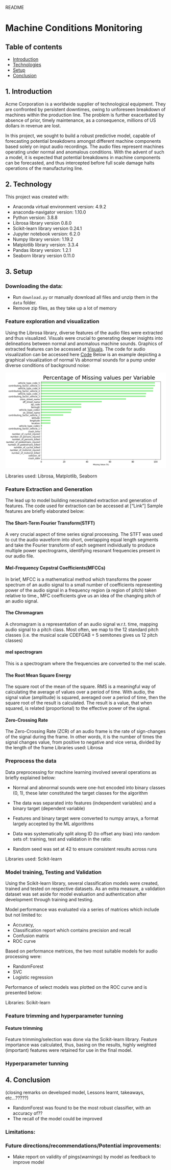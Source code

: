 README

# Machine Conditions Monitoring


## Table of contents
- [Introduction](#introduction)
- [Technologies](#technologies)
- [Setup](#setup)
- [Conclusion](#conclusion)



## 1. Introduction

Acme Corporation is a worldwide supplier of technological equipment. They are confronted by persistent downtimes, owing to unforeseen breakdown of machines within the production line. The problem is further exacerbated by absence of prior, timely maintenance, as a consequence, millions of US dollars in revenue are lost.   

In this project, we sought to build a robust predictive model, capable of forecasting potential breakdowns amongst different machine components based solely on input audio recordings. The audio files represent machines operating under normal and anomalous conditions. With the advent of such a model, it is expected that potential breakdowns in machine components can be forecasted, and thus intercepted before full scale damage halts operations of the manufacturing line.



## 2. Technology

This project was created with:

- Anaconda virtual environment version: 4.9.2
- anaconda-navigator version: 1.10.0
- Python version: 3.8.8
- Librosa library version 0.8.0
- Scikit-learn library version 0.24.1
- Jupyter notebook version: 6.2.0
- Numpy library version: 1.19.2
- Matplotlib library version: 3.3.4
- Pandas library version: 1.2.1
- Seaborn library version 0.11.0 


## 3. Setup

### Downloading the data:

- Run ``download.py`` or manually download all files and unzip them in the ``data`` folder.
- Remove zip files, as they take up a lot of memory

### Feature exploration and visualization 

Using the Librosa library, diverse features of the audio files were extracted and thus visualized.
Visuals were crucial to generating deeper insights into delineations between normal and anomalous machine sounds. Graphics of extracted features can be accessed at [Visuals](https://github.com/makyeme/Machine_conditions_monitoring/tree/DevelopmentMartin/Visuals). 
The code for audio visualization can be accessed here [Code](https://github.com/makyeme/Machine_conditions_monitoring/blob/Development/simon_the_explorer.ipynb)
Below is an example depicting a graphical visualization of normal Vs abnormal sounds for a pump under diverse conditions of background noise:


![Optional Text](https://github.com/makyeme/NYC_motorCrashes/blob/main/Missing_data.PNG)


Libraries used: Librosa, Matplotlib, Seaborn

### Feature Extraction and Generation

The lead up to model building necessitated extraction and generation of features.
The code used for extraction can be accessed at [“Link”]
Sample features are briefly elaborated below:

#### The Short-Term Fourier Transform(STFT)

A very crucial aspect of time series signal processing. The STFT was used to  cut the audio waveform into short, overlapping equal length segments and take the Fourier transform of each segment individually to produce multiple power spectrograms, identifying resonant frequencies present in our audio file. 

#### Mel-Frequency Cepstral Coefficients(MFCCs)

In brief, MFCC is a mathematical method which transforms the power spectrum of an audio signal to a small number of coefficients representing power of the audio signal in a frequency region (a region of pitch) taken relative to time., MFC coefficients give us an idea of the changing pitch of an audio signal.

#### The Chromagram 

A chromagram is a representation of an audio signal w.r.t. time, mapping audio signal to a pitch class. Most often, we map to the 12 standard pitch classes (i.e. the musical scale CDEFGAB + 5 semitones gives us 12 pitch classes)

####  mel spectrogram 

This is a spectrogram where the frequencies are converted to the mel scale.

#### The Root Mean Square Energy

The square root of the mean of the square. RMS is a meaningful way of calculating the average of values over a period of time. With audio, the signal value (amplitude) is squared, averaged over a period of time, then the square root of the result is calculated. The result is a value, that when squared, is related (proportional) to the effective power of the signal.

#### Zero-Crossing Rate

The Zero-Crossing Rate (ZCR) of an audio frame is the rate of sign-changes of the signal during the frame. In other words, it is the number of times the signal changes value, from positive to negative and vice versa, divided by the length of the frame
Libraries used: Librosa


### Preprocess the data

Data preprocessing for machine learning  involved several operations as briefly explained below:

- Normal and abnormal sounds were one-hot encoded into binary classes (0, 1), these later constituted the target classes for the algorithm

- The data was separated into features (independent variables) and a binary target (dependent variable) 

- Features and binary target were converted to numpy arrays, a format largely accepted by the ML algorithms

- Data was systematically split along ID (to offset any bias) into random sets of: training, test and validation in the ratio: 

- Random seed was set at 42 to ensure consistent results across runs

Libraries used: Scikit-learn


### Model training, Testing and Validation

Using the Scikit-learn library, several classification models were created, trained and tested on respective datasets. 
As an extra measure, a validation dataset was set aside for model evaluation and authentication after development through training and testing.

Model performance was evaluated via a series of matrices which include but not limited to:
- Accuracy,
- Classification report which contains precision and recall
- Confusion matrix 
- ROC curve

Based on performance metrices,  the two most suitable models for audio processing were:
- RandomForest
- SVC
- Logistic regression

Performance of select models was plotted on the ROC curve and is presented below: 


Libraries: Scikit-learn


### Feature trimming and hyperparameter tunning

#### Feature trimming

Feature trimming/selection was done via the Scikit-learn library.
Feature importance was calculated, thus, basing on the results, highly weighted (important) features were retained for use in the final model.


### Hyperparameter tunning



## 4. Conclusion

(closing remarks on developed model, Lessons learnt, takeaways, etc…?????)
- RandomForest was found to be the most robust classifier, with an accuracy of?? 
- The recall of the model could be improved 


### Limitations:


### Future directions/recommendations/Potential improvements:

- Make report on validity of pings(warnings) by model as feedback to improve model
